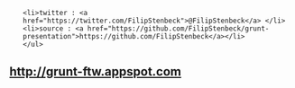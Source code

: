
<section>
	<ul>

	<li>twitter : <a href="https://twitter.com/FilipStenbeck">@FilipStenbeck</a> </li> 
	<li>source : <a href="https://github.com/FilipStenbeck/grunt-presentation">https://github.com/FilipStenbeck</a></li>
	</ul>
	
</section>
<section>
<a href="http://grunt-ftw.appspot.com/"><h2>http://grunt-ftw.appspot.com</h2></a>	
</section>
